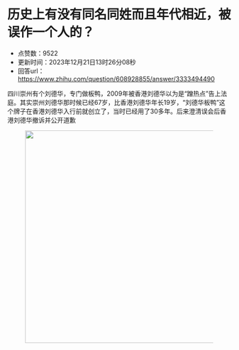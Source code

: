 # 历史上有没有同名同姓而且年代相近，被误作一个人的？
- 点赞数：9522
- 更新时间：2023年12月21日13时26分08秒
- 回答url：https://www.zhihu.com/question/608928855/answer/3333494490
<body>
 <p data-pid="tLwfzcfp">四川崇州有个刘德华，专门做板鸭，2009年被香港刘德华以为是“蹭热点”告上法庭。其实崇州刘德华那时候已经67岁，比香港刘德华年长19岁，“刘德华板鸭”这个牌子在香港刘德华入行前就创立了，当时已经用了30多年。后来澄清误会后香港刘德华撤诉并公开道歉</p>
 <figure data-size="normal">
  <img src="https://pica.zhimg.com/50/v2-2ad4ae3e19c4e601b371a4ec80116da9_720w.jpg?source=1940ef5c" data-rawwidth="480" data-rawheight="404" data-size="normal" data-original-token="v2-1d2e49a9fc80377f077d355d70d42035" data-default-watermark-src="https://picx.zhimg.com/50/v2-5436ed91ebc547868cce4bd25d014611_720w.jpg?source=1940ef5c" class="origin_image zh-lightbox-thumb" width="480" data-original="https://pica.zhimg.com/v2-2ad4ae3e19c4e601b371a4ec80116da9_r.jpg?source=1940ef5c">
 </figure>
 <p></p>
</body>